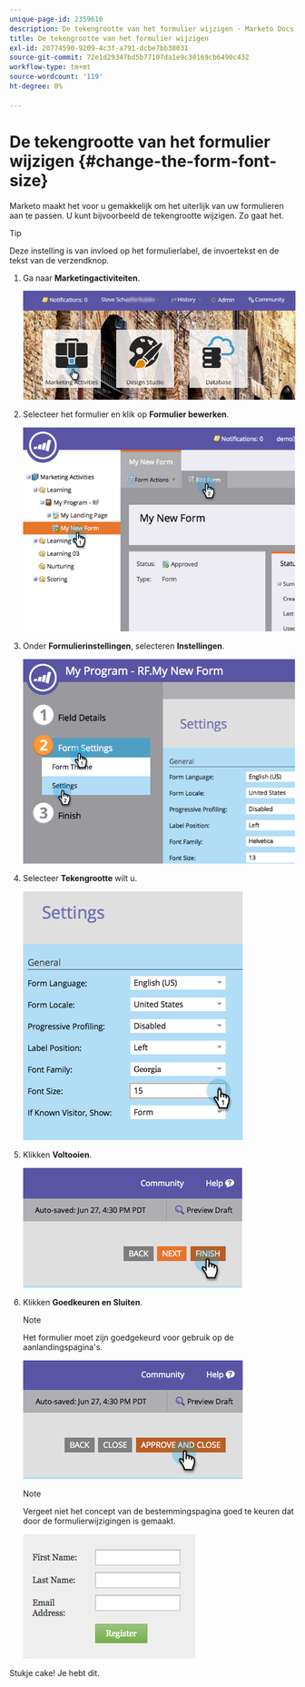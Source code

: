 ```yaml
---
unique-page-id: 2359610
description: De tekengrootte van het formulier wijzigen - Marketo Docs - Productdocumentatie
title: De tekengrootte van het formulier wijzigen
exl-id: 20774590-9209-4c3f-a791-dcbe7bb38031
source-git-commit: 72e1d29347bd5b77107da1e9c30169cb6490c432
workflow-type: tm+mt
source-wordcount: '119'
ht-degree: 0%

---
```


# De tekengrootte van het formulier wijzigen {#change-the-form-font-size}

Marketo maakt het voor u gemakkelijk om het uiterlijk van uw formulieren aan te passen. U kunt bijvoorbeeld de tekengrootte wijzigen. Zo gaat het.

>[!TIP]
>
>Deze instelling is van invloed op het formulierlabel, de invoertekst en de tekst van de verzendknop.

1. Ga naar **Marketingactiviteiten**.

   ![](assets/login-marketing-activities-1.png)

1. Selecteer het formulier en klik op **Formulier bewerken**.

   ![](assets/image2014-9-15-16-3a9-3a41.png)

1. Onder **Formulierinstellingen**, selecteren **Instellingen**.

   ![](assets/image2014-9-15-16-3a9-3a56.png)

1. Selecteer **Tekengrootte** wilt u.

   ![](assets/image2014-9-15-16-3a10-3a8.png)

1. Klikken **Voltooien**.

   ![](assets/image2014-9-15-16-3a10-3a50.png)

1. Klikken **Goedkeuren en Sluiten**.

   >[!NOTE]
   >
   >Het formulier moet zijn goedgekeurd voor gebruik op de aanlandingspagina&#39;s.

   ![](assets/image2014-9-15-16-3a11-3a17.png)

   >[!NOTE]
   >
   >Vergeet niet het concept van de bestemmingspagina goed te keuren dat door de formulierwijzigingen is gemaakt.

   ![](assets/image2014-9-15-16-3a11-3a42.png)

Stukje cake! Je hebt dit.
